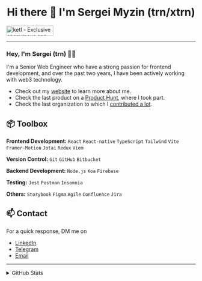 <h1 align="center">Hi there 👋 I'm Sergei Myzin (trn/xtrn)</h1> 

<a href="https://www.producthunt.com/posts/ketl?utm_source=badge-featured&utm_medium=badge&utm_souce=badge-ketl" target="_blank"><img src="https://api.producthunt.com/widgets/embed-image/v1/featured.svg?post_id=425326&theme=dark" alt="ketl - Exclusive&#0032;anonymous&#0032;app&#0032;for&#0032;founders&#0032;and&#0032;VCs | Product Hunt" style="width: 125px; height: 27px;" width="125" height="27" /></a>

---

### Hey, I'm Sergei (trn) 👋🏽  

I'm a Senior Web Engineer who have a strong passion for frontend development, and over the past two years, I have been actively working with web3 technology.

- Check out my [website](https://xtrn.xyz/?utm_medium=git&utm_source=readme) to learn more about me.
- Check the last product on a [Product Hunt](https://www.producthunt.com/products/ketl), where I took part.
- Check the last organization to which I [contributed a lot](https://github.com/bigwhalelabs).
 
## 📦 Toolbox

**Frontend Development:** `React` `React-native` `TypeScript` `Tailwind` `Vite` `Framer-Motion` `Jotai` `Redux` `Viem`
 
**Version Control:** `Git` `GitHub` `Bitbucket`

**Backend Development:** `Node.js` `Koa` `Firebase` 

**Testing:** `Jest` `Postman` `Insomnia`

**Others:** `Storybook` `Figma` `Agile` `Confluence` `Jira`

## 📫 Contact

 For a quick response, DM me on 
  - [LinkedIn](https://www.linkedin.com/in/smzyin/).
  - [Telegram](https://t.me/smyzin)
  - [Email](mailto:git@xtrn.xyz?subject=GM%20from%20GitHub)
---

<details>
  <summary>GitHub Stats</summary>
  <img align="left" alt="Sergei's GitHub Stats" src="https://github-readme-stats.vercel.app/api?username=smyzin&&show_icons=true&title_color=d3d3d3&icon_color=2ce6cd&text_color=2ce6cd&bg_color=151515" />
</details>
